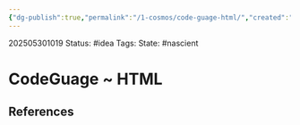 ```yaml
---
{"dg-publish":true,"permalink":"/1-cosmos/code-guage-html/","created":"2025-05-30T10:19:39.755-04:00","updated":"2025-05-30T10:19:45.607-04:00"}
---
```


202505301019
Status: #idea
Tags: 
State: #nascient
# CodeGuage ~ HTML



## References
